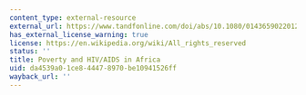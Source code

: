 ```yaml
---
content_type: external-resource
external_url: https://www.tandfonline.com/doi/abs/10.1080/01436590220126667
has_external_license_warning: true
license: https://en.wikipedia.org/wiki/All_rights_reserved
status: ''
title: Poverty and HIV/AIDS in Africa
uid: da4539a0-1ce8-4447-8970-be10941526ff
wayback_url: ''
---
```

